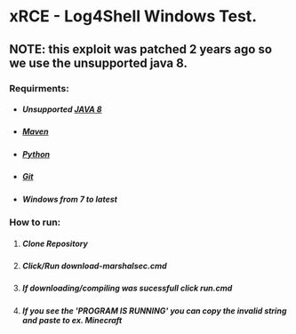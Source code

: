 # xRCE - Log4Shell Windows Test.
## NOTE: this exploit was patched 2 years ago so we use the unsupported java 8.


### Requirments:
 - ##### Unsupported [JAVA 8](https://github.com/x10m/xRCE/releases/download/tools/JDK-Win64.exe)
 - ##### [Maven](https://maven.apache.org/download.cgi)
 - ##### [Python](https://python.org/download)
 - ##### [Git](https://git-scm.com/download/win)
 - ##### Windows from 7 to latest

### How to run:
1. ##### Clone Repository
2. ##### Click/Run download-marshalsec.cmd
3. ##### If downloading/compiling was sucessfull click run.cmd
4. ##### If you see the 'PROGRAM IS RUNNING' you can copy the invalid string and paste to ex. Minecraft

